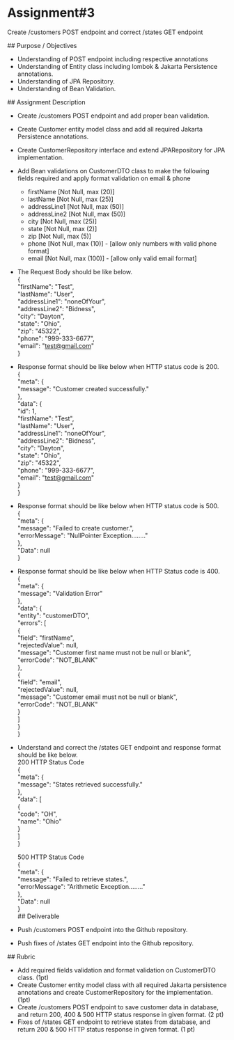   # Assignment#3

Create /customers POST endpoint and correct /states GET endpoint

\#\# Purpose / Objectives

- Understanding of POST endpoint including respective annotations  
- Understanding of Entity class including lombok & Jakarta Persistence annotations.  
- Understanding of JPA Repository.  
- Understanding of Bean Validation.

\#\# Assignment Description

* Create /customers POST endpoint and add proper bean validation.  
* Create Customer entity model class and add all required Jakarta Persistence annotations.  
* Create CustomerRepository interface and extend JPARepository for JPA implementation.  
* Add Bean validations on CustomerDTO class to make the following fields required and apply format validation on email & phone  
  * firstName \[Not Null, max (20)\]  
  * lastName \[Not Null, max (25)\]  
  * addressLine1 \[Not Null, max (50)\]  
  * addressLine2 \[Not Null, max (50)\]  
  * city \[Not Null, max (25)\]  
  * state \[Not Null, max (2)\]  
  * zip \[Not Null, max (5)\]  
  * phone \[Not Null, max (10)\] \- \[allow only numbers with valid phone format\]  
  * email \[Not Null, max (100)\] \- \[allow only valid email format\]  
* The Request Body should be like below.  
   {  
             "firstName": "Test",  
             "lastName": "User",  
             "addressLine1": "noneOfYour",  
             "addressLine2": "Bidness",  
             "city": "Dayton",  
             "state": "Ohio",  
             "zip": "45322",  
             "phone": "999-333-6677",  
             "email": "test@gmail.com"  
   }  
    
* Response format should be like below when HTTP status code is 200\.  
  {  
     "meta": {  
         "message": "Customer created successfully."  
     },  
     "data": {  
             "id": 1,  
             "firstName": "Test",  
             "lastName": "User",  
             "addressLine1": "noneOfYour",  
             "addressLine2": "Bidness",  
             "city": "Dayton",  
             "state": "Ohio",  
             "zip": "45322",  
             "phone": "999-333-6677",  
             "email": "test@gmail.com"  
         }  
  }  
* Response format should be like below when HTTP status code is 500\.  
  {  
     "meta": {  
         "message": "Failed to create customer.",  
         "errorMessage": "NullPointer Exception…….."  
     },  
     "Data": null  
  }  
* Response format should be like below when HTTP Status code is 400\.  
  {  
      "meta": {  
          "message": "Validation Error"  
      },  
      "data": {  
          "entity": "customerDTO",  
          "errors": \[  
              {  
                  "field": "firstName",  
                  "rejectedValue": null,  
                  "message": "Customer first name must not be null or blank",  
                  "errorCode": "NOT\_BLANK"  
              },  
              {  
                  "field": "email",  
                  "rejectedValue": null,  
                  "message": "Customer email must not be null or blank",  
                  "errorCode": "NOT\_BLANK"  
              }  
          \]  
      }  
  }  
    
* Understand and correct the /states GET endpoint and response format should be like below.  
  200 HTTP Status Code  
  {  
     "meta": {  
         "message": "States retrieved successfully."  
     },  
     "data": \[  
         {  
             "code": "OH",  
             "name": "Ohio"  
         }  
     \]  
  }

	500 HTTP Status Code  
{  
   "meta": {  
       "message": "Failed to retrieve states.",  
       "errorMessage": "Arithmetic Exception…….."  
   },  
   "Data": null  
}  
\#\# Deliverable

* Push /customers POST endpoint into the Github repository.  
* Push fixes of /states GET endpoint into the Github repository.

\#\# Rubric

- Add required fields validation and format validation on CustomerDTO class. (1pt)  
- Create Customer entity model class with all required Jakarta persistence annotations and create CustomerRepository for the implementation. (1pt)  
- Create /customers POST endpoint to save customer data in database, and return 200, 400 & 500 HTTP status response in given format. (2 pt)  
- Fixes of /states GET endpoint to retrieve states from database, and return 200 & 500 HTTP status response in given format. (1 pt)
